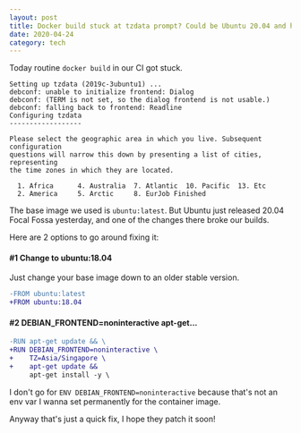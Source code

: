 ```yaml
---
layout: post
title: Docker build stuck at tzdata prompt? Could be Ubuntu 20.04 and how to fix it.
date: 2020-04-24
category: tech
---
```


Today routine `docker build` in our CI got stuck.

```
Setting up tzdata (2019c-3ubuntu1) ...
debconf: unable to initialize frontend: Dialog
debconf: (TERM is not set, so the dialog frontend is not usable.)
debconf: falling back to frontend: Readline
Configuring tzdata
------------------

Please select the geographic area in which you live. Subsequent configuration
questions will narrow this down by presenting a list of cities, representing
the time zones in which they are located.

  1. Africa      4. Australia  7. Atlantic  10. Pacific  13. Etc
  2. America     5. Arctic     8. EurJob Finished
```

The base image we used is `ubuntu:latest`. But Ubuntu just released 20.04 Focal Fossa yesterday, and one of the changes there broke our builds.

Here are 2 options to go around fixing it:

#### #1 Change to ubuntu:18.04

Just change your base image down to an older stable version.

```diff
-FROM ubuntu:latest
+FROM ubuntu:18.04
```

#### #2 DEBIAN_FRONTEND=noninteractive apt-get...

```diff
-RUN apt-get update && \
+RUN DEBIAN_FRONTEND=noninteractive \
+    TZ=Asia/Singapore \
+    apt-get update && 
     apt-get install -y \         
```

I don't go for `ENV DEBIAN_FRONTEND=noninteractive` because that's not an env var I wanna set permanently for the container image.

Anyway that's just a quick fix, I hope they patch it soon!